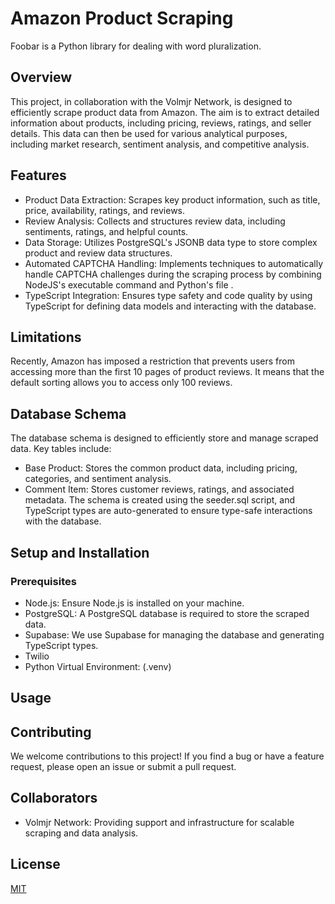 # Amazon Product Scraping

Foobar is a Python library for dealing with word pluralization.

## Overview
This project, in collaboration with the Volmjr Network, is designed to efficiently scrape product data from Amazon. The aim is to extract detailed information about products, including pricing, reviews, ratings, and seller details. This data can then be used for various analytical purposes, including market research, sentiment analysis, and competitive analysis.


## Features 
- Product Data Extraction: Scrapes key product information, such as title, price, availability, ratings, and reviews.
- Review Analysis: Collects and structures review data, including sentiments, ratings, and helpful counts.
- Data Storage: Utilizes PostgreSQL's JSONB data type to store complex product and review data structures.
- Automated CAPTCHA Handling: Implements techniques to automatically handle CAPTCHA challenges during the scraping process by combining NodeJS's executable command and Python's file .
- TypeScript Integration: Ensures type safety and code quality by using TypeScript for defining data models and interacting with the database.

## Limitations 
Recently, Amazon has imposed a restriction that prevents users from accessing more than the first 10 pages of product reviews. It means that the default sorting allows you to access only 100 reviews.

## Database Schema
The database schema is designed to efficiently store and manage scraped data. Key tables include:
- Base Product: Stores the common product data, including pricing, categories, and sentiment analysis.
- Comment Item: Stores customer reviews, ratings, and associated metadata.
The schema is created using the seeder.sql script, and TypeScript types are auto-generated to ensure type-safe interactions with the database.

## Setup and Installation

### Prerequisites
+ Node.js: Ensure Node.js is installed on your machine.
+ PostgreSQL: A PostgreSQL database is required to store the scraped data.
+ Supabase: We use Supabase for managing the database and generating TypeScript types.
+ Twilio
+ Python Virtual Environment: (.venv)

## Usage 
## Contributing
We welcome contributions to this project! If you find a bug or have a feature request, please open an issue or submit a pull request.

## Collaborators
- Volmjr Network: Providing support and infrastructure for scalable scraping and data analysis.

## License

[MIT](https://choosealicense.com/licenses/mit/)